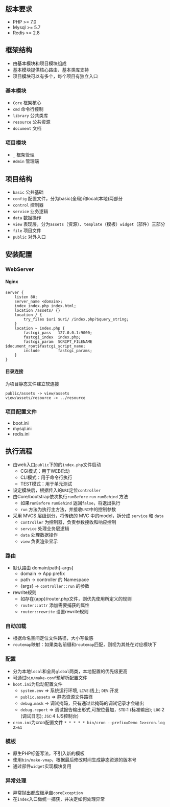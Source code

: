 
## 版本要求
- PHP >= 7.0
- Mysql >= 5.7
- Redis >= 2.8

## 框架结构
- 由基本模块和项目模块组成
- 基本模块提供核心路由、基本类库支持
- 项目模块可以有多个，每个项目有独立入口

### 基本模块
- `Core` 框架核心
- `cmd` 命令行控制
- `library` 公共类库
- `resource` 公共资源
- `document` 文档

### 项目模块
- `_` 框架管理
- `Admin` 管理端

## 项目结构

- `basic` 公共基础
- `config` 配置文件，分为basic(全局)和local(本地)两部分
- `control` 控制器
- `service` 业务逻辑
- `data` 数据操作
- `view` 表现层，分为`assets`（资源）、`template`（模板）`widget`（部件）三部分
- `file` 项目文件
- `public` 对外入口

## 安装配置

### WebServer 

#### Nginx

```nginxconfig
server {
    listen 80;
    server_name <domain>;
    index index.php index.html;
    location /assets/ {}
    location / {
        try_files $uri $uri/ /index.php?$query_string;
    }
    location ~ index.php {
        fastcgi_pass   127.0.0.1:9000;
        fastcgi_index  index.php;
        fastcgi_param  SCRIPT_FILENAME $document_root$fastcgi_script_name;
        include        fastcgi_params;
    } 
}
```

#### 目录连接

为项目静态文件建立软连接

```
public/assets -> view/assets
view/assets/resource -> ../resource
```

### 项目配置文件
- boot.ini
- mysql.ini
- redis.ini


## 执行流程
- 由web入口`public`下的的`index.php`文件启动
    - CGI模式：用于WEB启动
    - CLI模式：用于命令行执行
    - TEST模式：用于单元测试
- 设定模块后，根据传入的`URI`定位`controller`
- 由Core/bootstrap依次执行`runBefore` `run` `runBehind` 方法
    - 如果`runBefore` `runBehind` 返回`false`，将退出执行
    - `run` 方法为执行主方法，并接收`URI`中的控制参数
- 采用 MVCS 层级划分，将传统的 MVC 中的model，拆分成 `service` 和 `data`
    - `controller` 为控制器，负责参数接收和响应控制
    - `service` 处理业务层逻辑
    - `data` 处理数据操作
    - `view` 负责渲染显示

### 路由
- 默认路由 domain/path[-args]
    - domain -> App prefix
    - path -> controller 的 Namespace
    - {args} -> `controller::run` 的参数
- rewrite规则
    - 如存在{app}/router.php文件，则优先使用所定义的规则
    - `router::attr` 添加需要捕获的属性
    - `router::rewrite` 设置rewrite规则

### 自动加载
- 根据命名空间定位文件路径，大小写敏感
- `routemap`映射：如果类名前缀和`routemap`匹配，则视为其处在对应模块下

### 配置
- 分为本地`local`和全局`global`两类，本地配置的优先级更高
- 可通过`bin/make-conf`预解析配置文件
- `boot.ini`为启动配置文件
    - `system.env` => 系统运行环境, `LIVE`:线上; `DEV`:开发
    - `public.assets` => 静态资源文件路径
    - `debug.mask` => 调试掩码，只有通过此掩码的调试记录才会输出
    - `debug.report` => 调试报告输出形式,可按位叠加，`STD`:1 (标准输出); `LOG`:2 (调试日志); `JSC`:4 (JS控制台)
 - `cron.ini`为cron配置文件
     `* * * * * bin/cron --prefix=Demo 1>>cron.log 2>&1`
    

### 模板
- 原生PHP标签写法，不引入新的模板
- 使用`bin/make-vmap`，根据最后修改时间生成静态资源的版本号
- 通过部件`widget`实现模块复用

### 异常处理
- 异常抛出都应继承自`coreException`
- 在`index`入口做统一捕获，并决定如何处理异常
